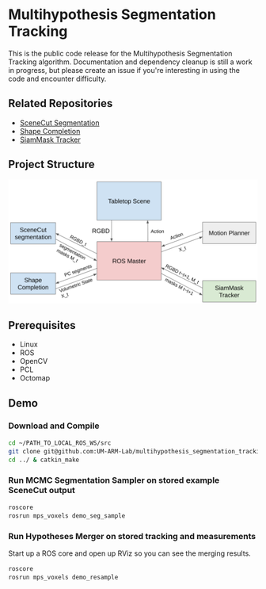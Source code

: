 # Multihypothesis Segmentation Tracking

This is the public code release for the Multihypothesis Segmentation Tracking algorithm.
Documentation and dependency cleanup is still a work in progress, but please create an issue if you're interesting in using the code and encounter difficulty.

## Related Repositories

* [SceneCut Segmentation](https://github.com/UM-ARM-Lab/scenecut-segmentation)
* [Shape Completion](https://github.com/UM-ARM-Lab/mps_shape_completion)
* [SiamMask Tracker](https://github.com/UM-ARM-Lab/SiamMask)

## Project Structure

![Project Structure](code_structure.png)

## Prerequisites

* Linux
* ROS
* OpenCV
* PCL
* Octomap

## Demo

### Download and Compile

```bash
cd ~/PATH_TO_LOCAL_ROS_WS/src
git clone git@github.com:UM-ARM-Lab/multihypothesis_segmentation_tracking.git
cd ../ & catkin_make
```

### Run MCMC Segmentation Sampler on stored example SceneCut output

```bash
roscore
rosrun mps_voxels demo_seg_sample
```

### Run Hypotheses Merger on stored tracking and measurements

Start up a ROS core and open up RViz so you can see the merging results.

```bash
roscore
rosrun mps_voxels demo_resample
```
